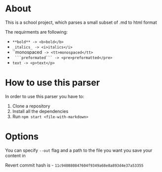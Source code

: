 # About
This is a school project, which parses a small subset of .md to html format

The requirments are following:
- `**bold** -> <b>bold</b>` 
- `_italics_ -> <i>italics</i>`
- ``monospaced` -> <tt>monospaced</tt>`
- ` ```preformated``` -> <pre>preformatted</pre>`
- `text -> <p>text</p>`


# How to use this parser
In order to use this parser you have to:
1. Clone a repository
2. Install all the dependencies
3. Run `npm start <file-with-markdown>`

# Options
You can specify `--out` flag and a path to the file you want you save your content in


Revert commit hash is - `11c940880847604f9349a68e8a893d4e37a53355`
